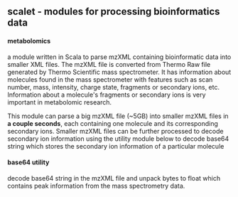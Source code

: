 ## scalet - modules for processing bioinformatics data

#### metabolomics

a module written in Scala to parse mzXML containing bioinformatic data into smaller XML files.
The mzXML file is converted from Thermo Raw file generated by Thermo Scientific mass spectrometer. It has information about 
molecules found in the mass spectrometer with features such as scan number, mass, intensity, charge state, 
fragments or secondary ions, etc. Information about a molecule's fragments or secondary ions is very important 
in metabolomic research. 

This module can parse a big mzXML file (~5GB) into smaller mzXML files in **a couple seconds**, each containing one
molecule and its corresponding secondary ions. Smaller mzXML files can be further processed to decode secondary
ion information using the utility module below to decode base64 string which stores the secondary ion information
of a particular molecule

#### base64 utility

decode base64 string in the mzXML file and 
unpack bytes to float which contains peak information from the mass spectrometry data.